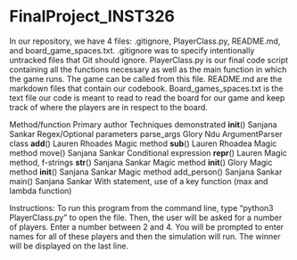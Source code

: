 # FinalProject_INST326
In our repository, we have 4 files: .gitignore, PlayerClass.py, README.md, and board_game_spaces.txt.
 .gitignore was to specify intentionally untracked files that Git should ignore. 
PlayerClass.py is our final code script containing all the functions necessary as well as the main function in which the game runs. The game can be called from this file.
README.md are the markdown files that contain our codebook. 
Board_games_spaces.txt is the text file our code is meant to read to read the board for our game and keep track of where the players are in respect to the board. 

Method/function           Primary author            Techniques demonstrated
__init__()              Sanjana Sankar              Regex/Optional parameters
parse_args              Glory Ndu                   ArgumentParser class
__add__()               Lauren Rhoades              Magic method
__sub__()               Lauren Rhoadea              Magic method
move()                  Sanjana Sankar              Conditional expression
__repr__()              Lauren                      Magic method, f-strings
__str__()               Sanjana Sankar              Magic method
__init__()              Glory                       Magic method
__init__()              Sanjana Sankar              Magic method
add_person()            Sanjana Sankar
main()                  Sanjana Sankar              With statement, use of a key function (max and lambda function)

Instructions:
To run this program from the command line, type “python3 PlayerClass.py” to open the file. Then, the user will be asked for a number of players. Enter a number between 2 and 4. You will be prompted to enter names for all of these players and then the simulation will run. The winner will be displayed on the last line. 
